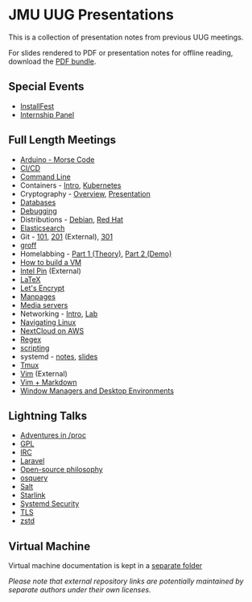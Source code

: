 # JMU UUG Presentations

This is a collection of presentation notes from previous UUG meetings.

For slides rendered to PDF or presentation notes for offline reading, download the [PDF bundle](https://github.com/jmunixusers/presentations/releases/download/presentation-latest/PDF.zip).

## Special Events

- [InstallFest](InstallFest.md)
- [Internship Panel](InternshipQA.md)

## Full Length Meetings

- [Arduino - Morse Code](arduino/index.md)
- [CI/CD](cicd/index.md)
- [Command Line](CommandLine.md)
- Containers - [Intro](containers/index.md), [Kubernetes](containers/kubernetes.md)
- Cryptography - [Overview](cryptography/README.md), [Presentation](cryptography/index.md)
- [Databases](databases/index.md)
- [Debugging](debugging/index.md)
- Distributions - [Debian](distributions/Debian.md), [Red Hat](distributions/RedHat.md)
- [Elasticsearch](elastic/index.md)
- Git - [101](git101/index.md), [201](https://github.com/jmunixusers/git-201) (External), [301](git301/index.md)
- [groff](groff/index.md)
- Homelabbing - [Part 1 (Theory)](homelab.md), [Part 2 (Demo)](homelab-2.md)
- [How to build a VM](BuildAVM/index.md)
- [Intel Pin](https://github.com/lam2mo/uug-pin) (External)
- [LaTeX](LaTeX.md)
- [Let's Encrypt](LetsEncrypt.md)
- [Manpages](Manpages.md)
- [Media servers](media-server/index.md)
- Networking - [Intro](networking/index.md), [Lab](networking/lab.md)
- [Navigating Linux](navigating_linux/index.md)
- [NextCloud on AWS](NextCloudAWS.md)
- [Regex](regex/index.md)
- [scripting](Scripting.md)
- systemd - [notes](systemd-notes.md), [slides](systemd-slides.md)
- [Tmux](tmux.md)
- [Vim](https://crosse.github.io/vim_tutorial/) (External)
- [Vim + Markdown](Vim.md)
- [Window Managers and Desktop Environments](window-and-desktop-environments.md)

## Lightning Talks

- [Adventures in /proc](AdventuresInProc.md)
- [GPL](GPL.md)
- [IRC](IRC.md)
- [Laravel](laravel/Laravel.md)
- [Open-source philosophy](oss-philosophy.md)
- [osquery](osquery.md)
- [Salt](saltstack/Salt.md)
- [Starlink](starlink/index.md)
- [Systemd Security](Systemd-security.md)
- [TLS](TLS.md)
- [zstd](zstd.md)

## Virtual Machine

Virtual machine documentation is kept in a [separate folder](vm/)

_Please note that external repository links are potentially maintained by
separate authors under their own licenses._
